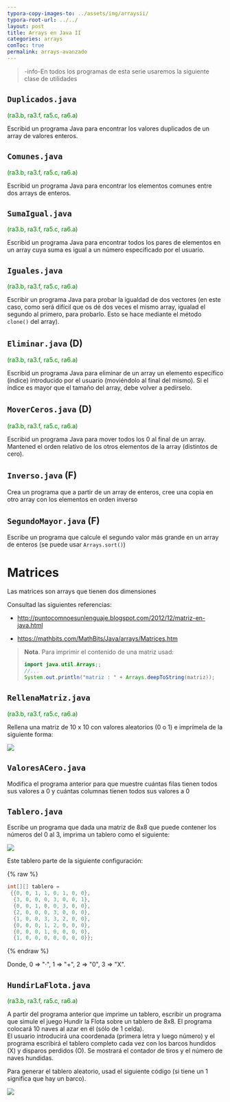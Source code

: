 ```yaml
---
typora-copy-images-to: ../assets/img/arraysii/
typora-root-url: ../../
layout: post
title: Arrays en Java II
categories: arrays
conToc: true
permalink: arrays-avanzado
---
```


> -info-En todos los programas de esta serie usaremos la siguiente clase de utilidades

<script src="https://gist.github.com/victorponz/93c93fb7f8d88171b4792d78b8b03259.js"></script>

## `Duplicados.java`

<span style='color:green'> (ra3.b, ra3.f, ra5.c, ra6.a)</span>

Escribid un programa Java para encontrar los valores duplicados de un array de valores enteros.

## `Comunes.java`

<span style='color:green'> (ra3.b, ra3.f, ra5.c, ra6.a)</span>

Escribid un programa Java para encontrar los elementos comunes entre dos arrays de enteros.

## `SumaIgual.java`

<span style='color:green'> (ra3.b, ra3.f, ra5.c, ra6.a)</span>

Escribid un programa Java para encontrar todos los pares de elementos en un array cuya suma es igual a un número especificado por el usuario.

## `Iguales.java` 

<span style='color:green'> (ra3.b, ra3.f, ra5.c, ra6.a)</span>

Escribir un programa Java para probar la igualdad de dos vectores \(en este caso, como será difícil que os dé dos veces el mismo array, igualad el segundo al primero, para probarlo. Esto se hace mediante el método `clone()` del array\).

## `Eliminar.java` (D)

<span style='color:green'> (ra3.b, ra3.f, ra5.c, ra6.a)</span>

Escribid un programa Java para eliminar de un array un elemento específico (índice) introducido por el usuario  (moviéndolo al final del mismo). Si el índice es mayor que el tamaño del array, debe volver a pedírselo.

## `MoverCeros.java` (D)

<span style='color:green'> (ra3.b, ra3.f, ra5.c, ra6.a)</span>

Escribid un programa Java para mover todos los 0 al final de un array. Mantened el orden relativo de los otros elementos de la array (distintos de cero).
## `Inverso.java` (F)

Crea un programa que a partir de un array de enteros, cree una copia en otro array con los elementos en orden inverso

## `SegundoMayor.java` (F)

Escribe un programa que calcule el segundo valor más grande en un array de enteros (se puede usar `Arrays.sort()`)

# Matrices

Las matrices son arrays que tienen dos dimensiones

Consultad las siguientes referencias:

* http://puntocomnoesunlenguaje.blogspot.com/2012/12/matriz-en-java.html

* https://mathbits.com/MathBits/Java/arrays/Matrices.htm

> **Nota**. Para imprimir el contenido de una matriz usad:
>
> ```java
> import java.util.Arrays;;
> //...
> System.out.println("matriz : " + Arrays.deepToString(matriz));
> ```

## `RellenaMatriz.java`

<span style='color:green'> (ra3.b, ra3.f, ra5.c, ra6.a)</span>

Rellena una matriz de 10 x 10 con valores aleatorios \(0 o 1\) e imprímela de la siguiente forma:

![](/programacion-java/assets/img/arraysii/matriz1.png)

## `ValoresACero.java`

Modifica el programa anterior para que muestre cuántas filas tienen todos sus valores a 0 y cuántas columnas tienen todos sus valores a 0

## `Tablero.java`

Escribe un programa que dada una matriz de 8x8 que puede contener los números del 0 al 3, imprima un tablero como el siguiente:

![](/programacion-java/assets/img/arraysii//matriz3.png)

Este tablero parte de la siguiente configuración:

{% raw %}

```java
int[][] tablero = 
 {{0, 0, 1, 1, 0, 1, 0, 0},
  {3, 0, 0, 0, 3, 0, 0, 1},
  {0, 0, 1, 0, 0, 3, 0, 0},
  {2, 0, 0, 0, 3, 0, 0, 0},
  {1, 0, 0, 3, 3, 2, 0, 0},
  {0, 0, 0, 1, 2, 0, 0, 0},
  {0, 0, 0, 1, 0, 0, 0, 0},
  {1, 0, 0, 0, 0, 0, 0, 0}};
```

{% endraw %}

Donde, 0 =&gt; "·", 1 =&gt; "+", 2 =&gt; "0", 3 =&gt; "X".
## `HundirLaFlota.java`

<span style='color:green'> (ra3.b, ra3.f, ra5.c, ra6.a)</span>

A partir del programa anterior que imprime un tablero, escribir un programa que simule el juego Hundir la Flota sobre un tablero de 8x8. El programa colocará 10 naves al azar en él \(sólo de 1 celda\).  
El usuario introducirá una coordenada \(primera letra y luego número\) y el programa escribirá el tablero completo cada vez con los barcos hundidos \(X\) y disparos perdidos \(O\). Se mostrará el contador de tiros y el número de naves hundidas.

Para generar el tablero aleatorio, usad el siguiente código (si tiene un 1 significa que hay un barco).

<script src="https://gist.github.com/victorponz/73c2e26f005b38e34f5256ffac62abf0.js"></script>

![](/programacion-java/assets/img/arraysii//ships.png)

